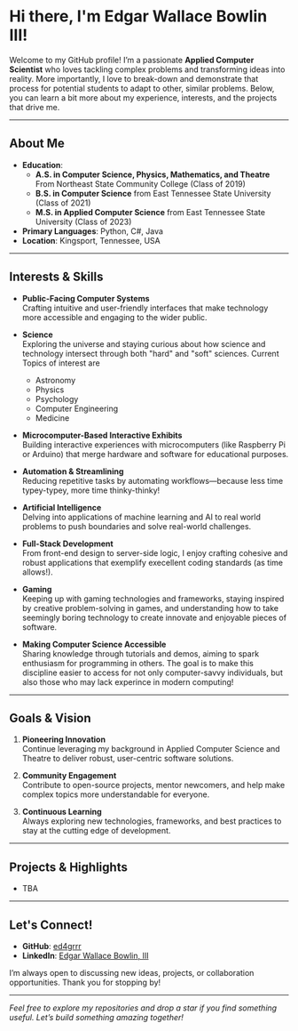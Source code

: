 # Hi there, I'm Edgar Wallace Bowlin III!

Welcome to my GitHub profile! I’m a passionate **Applied Computer Scientist** who loves tackling complex problems and transforming ideas into reality. More importantly, I love to break-down and demonstrate that process for potential students to adapt to other, similar problems. Below, you can learn a bit more about my experience, interests, and the projects that drive me.

---

## About Me

- **Education**:
  - **A.S. in Computer Science, Physics, Mathematics, and Theatre** From Northeast State Community College (Class of 2019)
  - **B.S. in Computer Science** from East Tennessee State University (Class of 2021)
  - **M.S. in Applied Computer Science** from East Tennessee State University (Class of 2023)  
- **Primary Languages**: Python, C#, Java  
- **Location**: Kingsport, Tennessee, USA

---

## Interests & Skills

- **Public-Facing Computer Systems**  
  Crafting intuitive and user-friendly interfaces that make technology more accessible and engaging to the wider public.

- **Science**  
  Exploring the universe and staying curious about how science and technology intersect through both "hard" and "soft" sciences.
  Current Topics of interest are
    - Astronomy
    - Physics
    - Psychology
    - Computer Engineering
    - Medicine

- **Microcomputer-Based Interactive Exhibits**  
  Building interactive experiences with microcomputers (like Raspberry Pi or Arduino) that merge hardware and software for educational purposes.

- **Automation & Streamlining**  
  Reducing repetitive tasks by automating workflows—because less time typey-typey, more time thinky-thinky!

- **Artificial Intelligence**  
  Delving into applications of machine learning and AI to real world problems to push boundaries and solve real-world challenges.

- **Full-Stack Development**  
  From front-end design to server-side logic, I enjoy crafting cohesive and robust applications that exemplify execellent coding standards (as time allows!).

- **Gaming**  
  Keeping up with gaming technologies and frameworks, staying inspired by creative problem-solving in games, and understanding how to take seemingly boring technology to create innovate and enjoyable pieces of software.

- **Making Computer Science Accessible**  
  Sharing knowledge through tutorials and demos, aiming to spark enthusiasm for programming in others. The goal is to make this discipline easier to access for not only computer-savvy individuals, but also those who may lack experince in modern computing!

---

## Goals & Vision

1. **Pioneering Innovation**  
   Continue leveraging my background in Applied Computer Science and Theatre to deliver robust, user-centric software solutions.

2. **Community Engagement**  
   Contribute to open-source projects, mentor newcomers, and help make complex topics more understandable for everyone.

3. **Continuous Learning**  
   Always exploring new technologies, frameworks, and best practices to stay at the cutting edge of development.

---

## Projects & Highlights

- TBA

---

## Let's Connect!

- **GitHub**: [ed4grrr](https://github.com/ed4grrr)
- **LinkedIn**: [Edgar Wallace Bowlin, III](https://www.linkedin.com/in/edgar-bowlin-iii/)

I’m always open to discussing new ideas, projects, or collaboration opportunities. Thank you for stopping by!

---

*Feel free to explore my repositories and drop a star if you find something useful. Let’s build something amazing together!*
